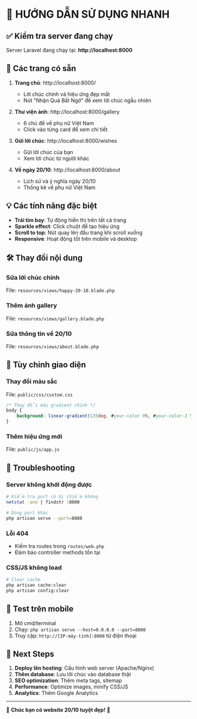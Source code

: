 # 🚀 HƯỚNG DẪN SỬ DỤNG NHANH

## ✅ Kiểm tra server đang chạy

Server Laravel đang chạy tại: **http://localhost:8000**

## 🌟 Các trang có sẵn

1. **Trang chủ**: http://localhost:8000/
   - Lời chúc chính và hiệu ứng đẹp mắt
   - Nút "Nhận Quà Bất Ngờ" để xem lời chúc ngẫu nhiên

2. **Thư viện ảnh**: http://localhost:8000/gallery
   - 6 chủ đề về phụ nữ Việt Nam
   - Click vào từng card để xem chi tiết

3. **Gửi lời chúc**: http://localhost:8000/wishes
   - Gửi lời chúc của bạn
   - Xem lời chúc từ người khác

4. **Về ngày 20/10**: http://localhost:8000/about
   - Lịch sử và ý nghĩa ngày 20/10
   - Thống kê về phụ nữ Việt Nam

## 💡 Các tính năng đặc biệt

- **Trái tim bay**: Tự động hiển thị trên tất cả trang
- **Sparkle effect**: Click chuột để tạo hiệu ứng
- **Scroll to top**: Nút quay lên đầu trang khi scroll xuống
- **Responsive**: Hoạt động tốt trên mobile và desktop

## 🛠️ Thay đổi nội dung

### Sửa lời chúc chính
File: `resources/views/happy-20-10.blade.php`

### Thêm ảnh gallery
File: `resources/views/gallery.blade.php`

### Sửa thông tin về 20/10
File: `resources/views/about.blade.php`

## 🎨 Tùy chỉnh giao diện

### Thay đổi màu sắc
File: `public/css/custom.css`
```css
/* Thay đổi màu gradient chính */
body {
    background: linear-gradient(135deg, #your-color 0%, #your-color-2 50%, #your-color-3 100%);
}
```

### Thêm hiệu ứng mới
File: `public/js/app.js`

## 🔧 Troubleshooting

### Server không khởi động được
```bash
# Kiểm tra port có bị chiếm không
netstat -ano | findstr :8000

# Dùng port khác
php artisan serve --port=8080
```

### Lỗi 404
- Kiểm tra routes trong `routes/web.php`
- Đảm bảo controller methods tồn tại

### CSS/JS không load
```bash
# Clear cache
php artisan cache:clear
php artisan config:clear
```

## 📱 Test trên mobile

1. Mở cmd/terminal
2. Chạy: `php artisan serve --host=0.0.0.0 --port=8000`
3. Truy cập: `http://[IP-máy-tính]:8000` từ điện thoại

## 🎯 Next Steps

1. **Deploy lên hosting**: Cấu hình web server (Apache/Nginx)
2. **Thêm database**: Lưu lời chúc vào database thật
3. **SEO optimization**: Thêm meta tags, sitemap
4. **Performance**: Optimize images, minify CSS/JS
5. **Analytics**: Thêm Google Analytics

---

🎉 **Chúc bạn có website 20/10 tuyệt đẹp!** 🎉
